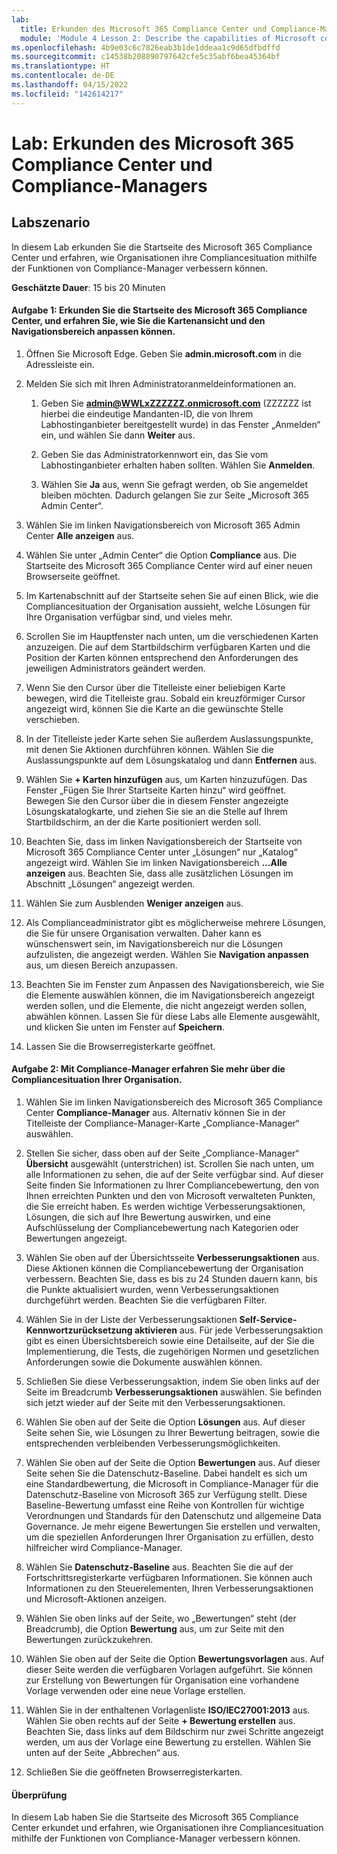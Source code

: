 ```yaml
---
lab:
  title: Erkunden des Microsoft 365 Compliance Center und Compliance-Managers
  module: 'Module 4 Lesson 2: Describe the capabilities of Microsoft compliance solutions: Describe the compliance management capabilities of Microsoft 365'
ms.openlocfilehash: 4b9e03c6c7826eab3b1de1ddeaa1c9d65dfbdffd
ms.sourcegitcommit: c14538b208890797642cfe5c35abf6bea45364bf
ms.translationtype: HT
ms.contentlocale: de-DE
ms.lasthandoff: 04/15/2022
ms.locfileid: "142614217"
---
```

# <a name="lab-explore-the-microsoft-365-compliance-center--compliance-manager"></a>Lab: Erkunden des Microsoft 365 Compliance Center und Compliance-Managers

## <a name="lab-scenario"></a>Labszenario
In diesem Lab erkunden Sie die Startseite des Microsoft 365 Compliance Center und erfahren, wie Organisationen ihre Compliancesituation mithilfe der Funktionen von Compliance-Manager verbessern können.


**Geschätzte Dauer**: 15 bis 20 Minuten

#### <a name="task-1-explore-the-microsoft-365-compliance-center-home-page-and-learn-to-customize-the-card-view-and-the-navigation-panel"></a>Aufgabe 1: Erkunden Sie die Startseite des Microsoft 365 Compliance Center, und erfahren Sie, wie Sie die Kartenansicht und den Navigationsbereich anpassen können.

1.  Öffnen Sie Microsoft Edge. Geben Sie **admin.microsoft.com** in die Adressleiste ein.

1. Melden Sie sich mit Ihren Administratoranmeldeinformationen an.
    1. Geben Sie **admin@WWLxZZZZZZ.onmicrosoft.com** (ZZZZZZ ist hierbei die eindeutige Mandanten-ID, die von Ihrem Labhostinganbieter bereitgestellt wurde) in das Fenster „Anmelden“ ein, und wählen Sie dann **Weiter** aus.
    
    1. Geben Sie das Administratorkennwort ein, das Sie vom Labhostinganbieter erhalten haben sollten. Wählen Sie **Anmelden**.
    1. Wählen Sie **Ja** aus, wenn Sie gefragt werden, ob Sie angemeldet bleiben möchten. Dadurch gelangen Sie zur Seite „Microsoft 365 Admin Center“.

1. Wählen Sie im linken Navigationsbereich von Microsoft 365 Admin Center **Alle anzeigen** aus.

1. Wählen Sie unter „Admin Center“ die Option **Compliance** aus.  Die Startseite des Microsoft 365 Compliance Center wird auf einer neuen Browserseite geöffnet.  
1. Im Kartenabschnitt auf der Startseite sehen Sie auf einen Blick, wie die Compliancesituation der Organisation aussieht, welche Lösungen für Ihre Organisation verfügbar sind, und vieles mehr.
1. Scrollen Sie im Hauptfenster nach unten, um die verschiedenen Karten anzuzeigen. Die auf dem Startbildschirm verfügbaren Karten und die Position der Karten können entsprechend den Anforderungen des jeweiligen Administrators geändert werden.  
1. Wenn Sie den Cursor über die Titelleiste einer beliebigen Karte bewegen, wird die Titelleiste grau.  Sobald ein kreuzförmiger Cursor angezeigt wird, können Sie die Karte an die gewünschte Stelle verschieben.
1. In der Titelleiste jeder Karte sehen Sie außerdem Auslassungspunkte, mit denen Sie Aktionen durchführen können.  Wählen Sie die Auslassungspunkte auf dem Lösungskatalog und dann **Entfernen** aus.
1. Wählen Sie **+ Karten hinzufügen** aus, um Karten hinzuzufügen.  Das Fenster „Fügen Sie Ihrer Startseite Karten hinzu“ wird geöffnet.  Bewegen Sie den Cursor über die in diesem Fenster angezeigte Lösungskatalogkarte, und ziehen Sie sie an die Stelle auf Ihrem Startbildschirm, an der die Karte positioniert werden soll.
1. Beachten Sie, dass im linken Navigationsbereich der Startseite von Microsoft 365 Compliance Center unter „Lösungen“ nur „Katalog“ angezeigt wird.  Wählen Sie im linken Navigationsbereich **...Alle anzeigen** aus.  Beachten Sie, dass alle zusätzlichen Lösungen im Abschnitt „Lösungen“ angezeigt werden.  
1. Wählen Sie zum Ausblenden **Weniger anzeigen** aus.
1. Als Complianceadministrator gibt es möglicherweise mehrere Lösungen, die Sie für unsere Organisation verwalten. Daher kann es wünschenswert sein, im Navigationsbereich nur die Lösungen aufzulisten, die angezeigt werden. Wählen Sie **Navigation anpassen** aus, um diesen Bereich anzupassen.  
1. Beachten Sie im Fenster zum Anpassen des Navigationsbereich, wie Sie die Elemente auswählen können, die im Navigationsbereich angezeigt werden sollen, und die Elemente, die nicht angezeigt werden sollen, abwählen können. Lassen Sie für diese Labs alle Elemente ausgewählt, und klicken Sie unten im Fenster auf **Speichern**.  
1. Lassen Sie die Browserregisterkarte geöffnet.

#### <a name="task-2-learn-about-your-organizations-compliance-posture-through-compliance-manager"></a>Aufgabe 2: Mit Compliance-Manager erfahren Sie mehr über die Compliancesituation Ihrer Organisation.

1. Wählen Sie im linken Navigationsbereich des Microsoft 365 Compliance Center **Compliance-Manager** aus.  Alternativ können Sie in der Titelleiste der Compliance-Manager-Karte „Compliance-Manager“ auswählen.

1. Stellen Sie sicher, dass oben auf der Seite „Compliance-Manager“ **Übersicht** ausgewählt (unterstrichen) ist. Scrollen Sie nach unten, um alle Informationen zu sehen, die auf der Seite verfügbar sind.  Auf dieser Seite finden Sie Informationen zu Ihrer Compliancebewertung, den von Ihnen erreichten Punkten und den von Microsoft verwalteten Punkten, die Sie erreicht haben.   Es werden wichtige Verbesserungsaktionen, Lösungen, die sich auf Ihre Bewertung auswirken, und eine Aufschlüsselung der Compliancebewertung nach Kategorien oder Bewertungen angezeigt.

1. Wählen Sie oben auf der Übersichtsseite **Verbesserungsaktionen** aus.  Diese Aktionen können die Compliancebewertung der Organisation verbessern. Beachten Sie, dass es bis zu 24 Stunden dauern kann, bis die Punkte aktualisiert wurden, wenn Verbesserungsaktionen durchgeführt werden.  Beachten Sie die verfügbaren Filter.

1. Wählen Sie in der Liste der Verbesserungsaktionen **Self-Service-Kennwortzurücksetzung aktivieren** aus.  Für jede Verbesserungsaktion gibt es einen Übersichtsbereich sowie eine Detailseite, auf der Sie die Implementierung, die Tests, die zugehörigen Normen und gesetzlichen Anforderungen sowie die Dokumente auswählen können.

1. Schließen Sie diese Verbesserungsaktion, indem Sie oben links auf der Seite im Breadcrumb **Verbesserungsaktionen** auswählen.  Sie befinden sich jetzt wieder auf der Seite mit den Verbesserungsaktionen.

1. Wählen Sie oben auf der Seite die Option **Lösungen** aus. Auf dieser Seite sehen Sie, wie Lösungen zu Ihrer Bewertung beitragen, sowie die entsprechenden verbleibenden Verbesserungsmöglichkeiten.

1. Wählen Sie oben auf der Seite die Option **Bewertungen** aus. Auf dieser Seite sehen Sie die Datenschutz-Baseline.  Dabei handelt es sich um eine Standardbewertung, die Microsoft in Compliance-Manager für die Datenschutz-Baseline von Microsoft 365 zur Verfügung stellt.  Diese Baseline-Bewertung umfasst eine Reihe von Kontrollen für wichtige Verordnungen und Standards für den Datenschutz und allgemeine Data Governance. Je mehr eigene Bewertungen Sie erstellen und verwalten, um die speziellen Anforderungen Ihrer Organisation zu erfüllen, desto hilfreicher wird Compliance-Manager.

1. Wählen Sie **Datenschutz-Baseline** aus.  Beachten Sie die auf der Fortschrittsregisterkarte verfügbaren Informationen.  Sie können auch Informationen zu den Steuerelementen, Ihren Verbesserungsaktionen und Microsoft-Aktionen anzeigen.  

1. Wählen Sie oben links auf der Seite, wo „Bewertungen“ steht (der Breadcrumb), die Option **Bewertung** aus, um zur Seite mit den Bewertungen zurückzukehren.  

1. Wählen Sie oben auf der Seite die Option **Bewertungsvorlagen** aus.  Auf dieser Seite werden die verfügbaren Vorlagen aufgeführt. Sie können zur Erstellung von Bewertungen für Organisation eine vorhandene Vorlage verwenden oder eine neue Vorlage erstellen.
 
1. Wählen Sie in der enthaltenen Vorlagenliste **ISO/IEC27001:2013** aus. Wählen Sie oben rechts auf der Seite **+ Bewertung erstellen** aus.  Beachten Sie, dass links auf dem Bildschirm nur zwei Schritte angezeigt werden, um aus der Vorlage eine Bewertung zu erstellen.  Wählen Sie unten auf der Seite „Abbrechen“ aus.

1. Schließen Sie die geöffneten Browserregisterkarten.


#### <a name="review"></a>Überprüfung
In diesem Lab haben Sie die Startseite des Microsoft 365 Compliance Center erkundet und erfahren, wie Organisationen ihre Compliancesituation mithilfe der Funktionen von Compliance-Manager verbessern können.
